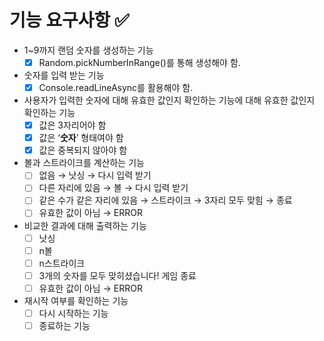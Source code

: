 # 기능 요구사항 ✅

- 1~9까지 랜덤 숫자를 생성하는 기능
    - [x]  Random.pickNumberInRange()를 통해 생성해야 함.
- 숫자를 입력 받는 기능
    - [x]  Console.readLineAsync를 활용해야 함.
- 사용자가 입력한 숫자에 대해 유효한 값인지 확인하는 기능에 대해 유효한 값인지 확인하는 기능
    - [x]  값은 3자리어야 함
    - [x]  값은 ‘**숫자**’ 형태여야 함
    - [x]  값은 중복되지 않아야 함
- 볼과 스트라이크를 계산하는 기능
    - [ ]  없음 → 낫싱 → 다시 입력 받기
    - [ ]  다른 자리에 있음 → 볼 → 다시 입력 받기
    - [ ]  같은 수가 같은 자리에 있음 → 스트라이크 → 3자리 모두 맞힘 → 종료
    - [ ]  유효한 값이 아님 → ERROR 
- 비교한 결과에 대해 출력하는 기능
    - [ ]  낫싱
    - [ ]  n볼
    - [ ]  n스트라이크
    - [ ]  3개의 숫자를 모두 맞히셨습니다! 게임 종료
    - [ ]  유효한 값이 아님 → ERROR
- 재시작 여부를 확인하는 기능
    - [ ]  다시 시작하는 기능
    - [ ]  종료하는 기능